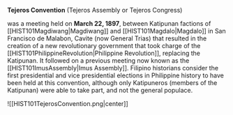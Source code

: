 **Tejeros Convention** (Tejeros Assembly or Tejeros Congress)

was a meeting held on **March 22, 1897**, between Katipunan factions of [[HIST101Magdiwang|Magdiwang]] and [[HIST101Magdalo|Magdalo]] in San Francisco de Malabon, Cavite (now General Trias) that resulted in the creation of a new revolutionary government that took charge of the [[HIST101PhilippineRevolution|Philippine Revolution]], replacing the Katipunan. It followed on a previous meeting now known as the [[HIST101ImusAssembly|Imus Assembly]]. Filipino historians consider the first presidential and vice presidential elections in Philippine history to have been held at this convention, although only Katipuneros (members of the Katipunan) were able to take part, and not the general populace.

![[HIST101TejerosConvention.png|center]]